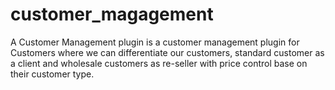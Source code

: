 # customer_magagement
A Customer Management plugin is a customer management plugin for Customers where we can differentiate our customers, standard customer as a client and wholesale customers as re-seller with price control base on their customer type.
